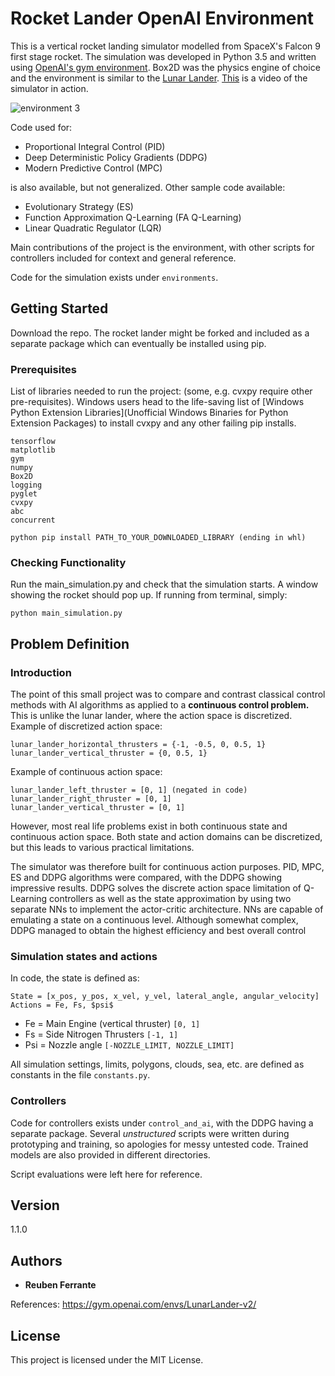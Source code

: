 # Rocket Lander OpenAI Environment

This is a vertical rocket landing simulator modelled from SpaceX's Falcon 9 first stage rocket. The simulation 
was developed in Python 3.5 and written using [OpenAI's gym environment](https://gym.openai.com/docs/). 
Box2D was the physics engine of choice and the environment is similar to the [Lunar Lander](https://gym.openai.com/envs/LunarLander-v2/). [This](https://www.youtube.com/watch?v=4_igzo4qNmQ) is a video of the simulator in action.

![environment 3](https://user-images.githubusercontent.com/16338481/33860598-870fd702-ded1-11e7-8bdb-86fa01e2db47.JPG)


Code used for:
* Proportional Integral Control (PID)
* Deep Deterministic Policy Gradients (DDPG)
* Modern Predictive Control (MPC)

is also available, but not generalized. Other sample code available:

* Evolutionary Strategy (ES)
* Function Approximation Q-Learning (FA Q-Learning)
* Linear Quadratic Regulator (LQR)

Main contributions of the project is the environment, with other scripts for controllers included for context and general reference.

Code for the simulation exists under ```environments```.
## Getting Started

Download the repo. The rocket lander might be forked and included as a separate package which can eventually be installed using pip.

### Prerequisites

List of libraries needed to run the project: (some, e.g. cvxpy require other pre-requisites). Windows users head to the 
life-saving list of [Windows Python Extension Libraries](Unofficial Windows Binaries for Python Extension Packages)
to install cvxpy and any other failing pip installs.

```
tensorflow
matplotlib
gym
numpy
Box2D
logging
pyglet
cvxpy
abc
concurrent

python pip install PATH_TO_YOUR_DOWNLOADED_LIBRARY (ending in whl)
```

### Checking Functionality

Run the main_simulation.py and check that the simulation starts. A window showing the rocket should pop up.
If running from terminal, simply:

```
python main_simulation.py
```
## Problem Definition
### Introduction

The point of this small project was to compare and contrast classical control methods with AI algorithms as applied to a
**continuous control problem.** This is unlike the lunar lander, where the action space is discretized.
Example of discretized action space:
```
lunar_lander_horizontal_thrusters = {-1, -0.5, 0, 0.5, 1}
lunar_lander_vertical_thruster = {0, 0.5, 1}
```
Example of continuous action space:
```
lunar_lander_left_thruster = [0, 1] (negated in code)
lunar_lander_right_thruster = [0, 1]
lunar_lander_vertical_thruster = [0, 1]
```
However, most real life problems exist in both continuous state and continuous action space. Both state and action
domains can be discretized, but this leads to various practical limitations.

The simulator was therefore built for continuous action purposes. PID, MPC, ES and DDPG algorithms were compared,
with the DDPG showing impressive results.  DDPG solves the discrete action space limitation of Q-
Learning controllers as well as the state approximation by using two separate NNs 
to implement the actor-critic architecture. NNs are capable of emulating a state on a 
continuous  level.  Although  somewhat  complex,  DDPG  managed  to  obtain  the 
highest efficiency and best overall control

### Simulation states and actions

In code, the state is defined as:
```
State = [x_pos, y_pos, x_vel, y_vel, lateral_angle, angular_velocity]
Actions = Fe, Fs, $psi$
```
* Fe = Main Engine (vertical thruster) ```[0, 1]```
* Fs = Side Nitrogen Thrusters ```[-1, 1]```
* Psi = Nozzle angle ```[-NOZZLE_LIMIT, NOZZLE_LIMIT]```

All simulation settings, limits, polygons, clouds, sea, etc. are defined as constants
in the file ```constants.py```.

### Controllers

Code for controllers exists under ```control_and_ai```, with the DDPG having a separate package. Several _unstructured_ 
scripts were written during prototyping and training, so apologies for messy untested code. Trained models are also
provided in different directories.

Script evaluations were left here for reference.


## Version

1.1.0

## Authors

* **Reuben Ferrante**

References: https://gym.openai.com/envs/LunarLander-v2/

## License

This project is licensed under the MIT License.

